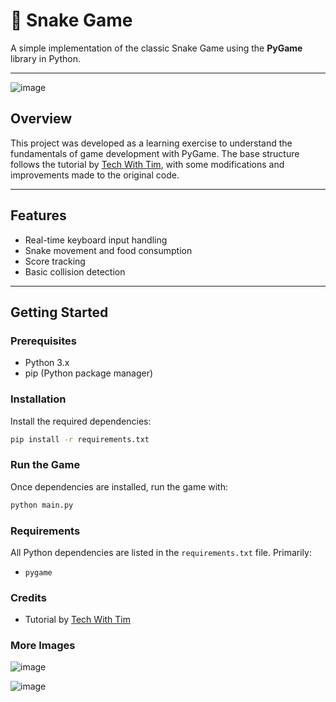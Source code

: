 # 🐍 Snake Game

A simple implementation of the classic Snake Game using the **PyGame** library in Python.

---

![image](https://github.com/user-attachments/assets/0de09152-a8d5-4234-8053-6f64d1a50fc1)


## Overview

This project was developed as a learning exercise to understand the fundamentals of game development with PyGame. The base structure follows the tutorial by [Tech With Tim](https://youtu.be/QFvqStqPCRU?si=smG9aY_lhMrBatLl), with some modifications and improvements made to the original code.

---

## Features

- Real-time keyboard input handling  
- Snake movement and food consumption  
- Score tracking  
- Basic collision detection

---

## Getting Started

### Prerequisites

- Python 3.x  
- pip (Python package manager)

### Installation

Install the required dependencies:

```bash
pip install -r requirements.txt
```

### Run the Game

Once dependencies are installed, run the game with:

```bash
python main.py
```

### Requirements

All Python dependencies are listed in the `requirements.txt` file. Primarily:

- `pygame`

### Credits

- Tutorial by [Tech With Tim](https://youtu.be/QFvqStqPCRU?si=smG9aY_lhMrBatLl)

### More Images

![image](https://github.com/user-attachments/assets/b3edbe0a-5a28-4415-8266-28970cb01e68)

![image](https://github.com/user-attachments/assets/968455e0-03e0-4ff9-8988-1b3c2347829a)
